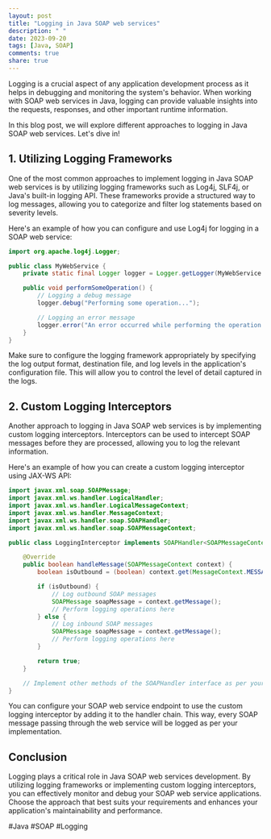 ```yaml
---
layout: post
title: "Logging in Java SOAP web services"
description: " "
date: 2023-09-20
tags: [Java, SOAP]
comments: true
share: true
---
```


Logging is a crucial aspect of any application development process as it helps in debugging and monitoring the system's behavior. When working with SOAP web services in Java, logging can provide valuable insights into the requests, responses, and other important runtime information.

In this blog post, we will explore different approaches to logging in Java SOAP web services. Let's dive in!

## 1. Utilizing Logging Frameworks

One of the most common approaches to implement logging in Java SOAP web services is by utilizing logging frameworks such as Log4j, SLF4j, or Java's built-in logging API. These frameworks provide a structured way to log messages, allowing you to categorize and filter log statements based on severity levels.

Here's an example of how you can configure and use Log4j for logging in a SOAP web service:

```java
import org.apache.log4j.Logger;

public class MyWebService {
    private static final Logger logger = Logger.getLogger(MyWebService.class);

    public void performSomeOperation() {
        // Logging a debug message
        logger.debug("Performing some operation...");

        // Logging an error message
        logger.error("An error occurred while performing the operation.");
    }
}
```

Make sure to configure the logging framework appropriately by specifying the log output format, destination file, and log levels in the application's configuration file. This will allow you to control the level of detail captured in the logs.

## 2. Custom Logging Interceptors

Another approach to logging in Java SOAP web services is by implementing custom logging interceptors. Interceptors can be used to intercept SOAP messages before they are processed, allowing you to log the relevant information.

Here's an example of how you can create a custom logging interceptor using JAX-WS API:

```java
import javax.xml.soap.SOAPMessage;
import javax.xml.ws.handler.LogicalHandler;
import javax.xml.ws.handler.LogicalMessageContext;
import javax.xml.ws.handler.MessageContext;
import javax.xml.ws.handler.soap.SOAPHandler;
import javax.xml.ws.handler.soap.SOAPMessageContext;

public class LoggingInterceptor implements SOAPHandler<SOAPMessageContext> {

    @Override
    public boolean handleMessage(SOAPMessageContext context) {
        boolean isOutbound = (boolean) context.get(MessageContext.MESSAGE_OUTBOUND_PROPERTY);

        if (isOutbound) {
            // Log outbound SOAP messages
            SOAPMessage soapMessage = context.getMessage();
            // Perform logging operations here
        } else {
            // Log inbound SOAP messages
            SOAPMessage soapMessage = context.getMessage();
            // Perform logging operations here
        }

        return true;
    }

    // Implement other methods of the SOAPHandler interface as per your requirement
}
```

You can configure your SOAP web service endpoint to use the custom logging interceptor by adding it to the handler chain. This way, every SOAP message passing through the web service will be logged as per your implementation.

## Conclusion

Logging plays a critical role in Java SOAP web services development. By utilizing logging frameworks or implementing custom logging interceptors, you can effectively monitor and debug your SOAP web service applications. Choose the approach that best suits your requirements and enhances your application's maintainability and performance.

#Java #SOAP #Logging